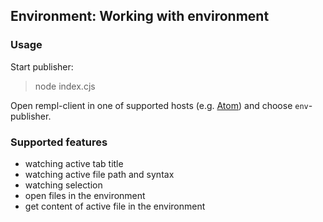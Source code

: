 ## Environment: Working with environment

### Usage

Start publisher:

> node index.cjs

Open rempl-client in one of supported hosts (e.g. [Atom](https://atom.io/packages/rempl-host)) and choose `env`-publisher.

### Supported features

- watching active tab title
- watching active file path and syntax
- watching selection
- open files in the environment
- get content of active file in the environment
